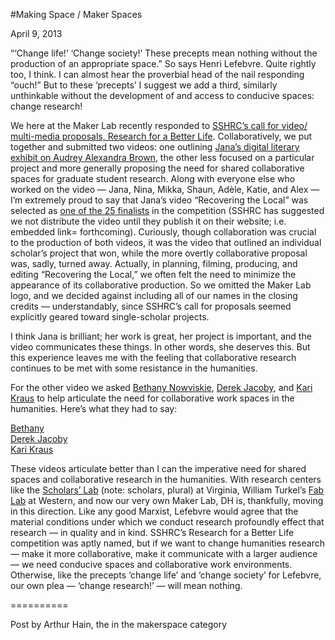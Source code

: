 #Making Space / Maker Spaces

April 9, 2013

<p>&#8220;&#8216;Change life!&#8217; &#8216;Change society!&#8217; These precepts mean nothing without the production of an appropriate space.&#8221; So says Henri Lefebvre. Quite rightly too, I think. I can almost hear the proverbial head of the nail responding &#8220;ouch!&#8221; But to these &#8216;precepts&#8217; I suggest we add a third, similarly unthinkable without the development of and access to conducive spaces: change research!</p>
<p>We here at the Maker Lab recently responded to <a href="http://www.sshrc-crsh.gc.ca/society-societe/better_life-vie_meilleure-eng.aspx">SSHRC&#8217;s call for video/ multi-media proposals, Research for a Better Life</a>. Collaboratively, we put together and submitted two videos: one outlining <a href="http://maker.uvic.ca/author/jana/">Jana&#8217;s digital literary exhibit on Audrey Alexandra Brown</a>, the other less focused on a particular project and more generally proposing the need for shared collaborative spaces for graduate student research. Along with everyone else who worked on the video &#8212; Jana, Nina, Mikka, Shaun, Adèle, Katie, and Alex &#8212; I&#8217;m extremely proud to say that Jana&#8217;s video &#8220;Recovering the Local&#8221; was selected as <a href="http://www.sshrc-crsh.gc.ca/society-societe/meet_the_top_25-allez_a_la_rencontre_des_25_finalistes-eng.aspx">one of the 25 finalists</a> in the competition (SSHRC has suggested we not distribute the video until they publish it on their website; i.e. embedded link= forthcoming). Curiously, though collaboration was crucial to the production of both videos, it was the video that outlined an individual scholar&#8217;s project that won, while the more overtly collaborative proposal was, sadly, turned away. Actually, in planning, filming, producing, and editing &#8220;Recovering the Local,&#8221; we often felt the need to minimize the appearance of its collaborative production. So we omitted the Maker Lab logo, and we decided against including all of our names in the closing credits &#8212; understandably, since SSHRC&#8217;s call for proposals seemed explicitly geared toward single-scholar projects.</p>
<p>I think Jana is brilliant; her work is great, her project is important, and the video communicates these things. In other words, she deserves this. But this experience leaves me with the feeling that collaborative research continues to be met with some resistance in the humanities.</p>
<p>For the other video we asked <a href="http://nowviskie.org/">Bethany Nowviskie</a>, <a href="http://makerspace.ca/">Derek Jacoby</a>, and <a href="http://www.karikraus.com/?page_id=167">Kari Kraus</a>  to help articulate the need for collaborative work spaces in the humanities. Here&#8217;s what they had to say:</p>
<p><a href="http://maker.uvic.ca/wp-content/uploads/2013/04/Bethany-clip.mp4">Bethany</a><br />
<a href="http://maker.uvic.ca/wp-content/uploads/2013/04/Sequence-01.mp4">Derek Jacoby</a><br />
<a href="http://maker.uvic.ca/wp-content/uploads/2013/04/Kari-Kraus.mp4">Kari Kraus</a></p>
<p>These videos articulate better than I can the imperative need for shared spaces and collaborative research in the humanities. With research centers like the <a href="http://www2.lib.virginia.edu/scholarslab/">Scholars&#8217; Lab</a> (note: scholar<em>s</em>, plural) at Virginia, William Turkel&#8217;s <a href="http://williamjturkel.net/2013/02/02/the-history-department-with-a-fab-lab/">Fab Lab</a> at Western, and now our very own Maker Lab, DH is, thankfully, moving in this direction. Like any good Marxist, Lefebvre would agree that the material conditions under which we conduct research profoundly effect that research &#8212; in quality and in kind. SSHRC&#8217;s Research for a Better Life competition was aptly named, but if we want to change humanities research &#8212; make it more collaborative, make it communicate with a larger audience &#8212; we need conducive spaces and collaborative work environments. Otherwise, like the precepts &#8216;change life&#8217; and &#8216;change society&#8217; for Lefebvre, our own plea &#8212; &#8216;change research!&#8217; &#8212; will mean nothing.</p>
<p>==========</p>
<p>Post by Arthur Hain, the in the makerspace category</p>

